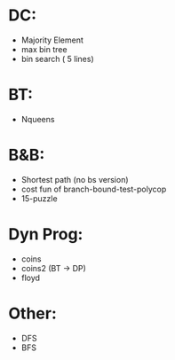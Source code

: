 # DC:

- Majority Element
- max bin tree
- bin search ( 5 lines)


# BT:

- Nqueens


# B&B:

- Shortest path (no bs version)
- cost fun of branch-bound-test-polycop
- 15-puzzle

# Dyn Prog:

- coins
- coins2 (BT -> DP)
- floyd


# Other: 

- DFS
- BFS
